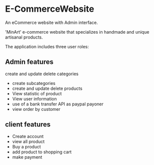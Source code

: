 # E-CommerceWebsite
An eCommerce website with Admin interface. 

 'MinArt' e-commerce website that specializes in handmade and unique artisanal products.

 The application includes three user roles:
## Admin features
  create and update delete categories
 - create subcategories
 - create and update delete products
 - View statistic of product
 - View user information
 - use of a bank transfer API as paypal payoner
 - view order by customer
 

## client features
- Create account 
- view all product 
- Buy a product
- add product to shopping cart 
- make payment



